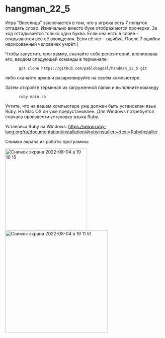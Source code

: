 # hangman_22_5
Игра "Виселица" заключается в том, что у игрока есть 7 попыток отгадать слово. Изначально вместо букв отображаются прочерки. За ход отгадывается только одна буква. Если она есть в слове - открываются все её вхождения. Если её нет - ошибка. После 7 ошибок нарисованный человечек умрёт:(

Чтобы запустить программу, скачайте себе репозиторий, клонировав его, вводом следующей команды в терминале:

          git clone https://github.com/pablobagdal/handman_22_5.git

либо скачайте архив и разархивируйте на своём компьютере.

Затем откройте терминал из загруженной папки и выполните команду

          ruby main.rb


Учтите, что на вашем компьютере уже должен быть установлен язык Ruby. На Mac OS он уже предустановлен. Для Windows потребуется сначала произвести установку языка Ruby.

Установка Ruby на Windows: https://www.ruby-lang.org/ru/documentation/installation/#rubyinstaller:~:text=RubyInstaller.

Снимки экрана из работы программы:

<img width="260" alt="Снимок экрана 2022-08-04 в 19 10 15" src="https://user-images.githubusercontent.com/85275741/182895814-fce93478-8922-4233-a1bb-75d3bc16d2d3.png">

<img width="326" alt="Снимок экрана 2022-08-04 в 19 11 51" src="https://user-images.githubusercontent.com/85275741/182896127-cf73be1f-2e39-440c-a775-40f20a968a0e.png">
